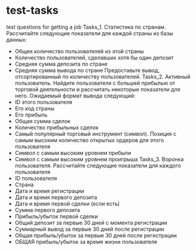 # test-tasks
test questions for getting a job
Tasks_1. Статистика по странам. Рассчитайте следующие показатели для каждой страны из базы данных:
- Общее количество пользователей из этой страны
- Количество пользователей, сделавших хотя бы один депозит
- Средняя сумма депозита по стране
- Средняя сумма вывода по стране
Предоставьте вывод, отсортированный по количеству пользователей.
Tasks_2. Активный пользователь. Найдите пользователя с большей прибылью от торговой деятельности и
рассчитать некоторые показатели для него. Ожидаемый формат вывода следующий:
- ID этого пользователя
- Его код страны
- Его прибыль
- Общая сумма сделок
- Количество прибыльных сделок
- Самый популярный торговый инструмент (символ). Позиция с самым высоким
количество открытых ордеров для этого пользователя
- Символ с самым высоким уровнем прибыли
- Символ с самым высоким уровнем проигрыша
Tasks_3. Воронка пользователя. Рассчитайте следующие показатели для каждого пользователя
- ID пользователя
- Страна
- Дата и время регистрации
- Дата и время первого депозита
- Дата и время первой сделки (если есть)
- Сумма первого депозита
- Прибыль/убыток первой сделки
- Общий депозит за первые 30 дней с момента регистрации
- Суммарный вывод за первые 30 дней после регистрации
- Общая прибыль/убыток за первые 30 дней после регистрации
- ОБЩАЯ прибыль/убыток за время жизни пользователя
